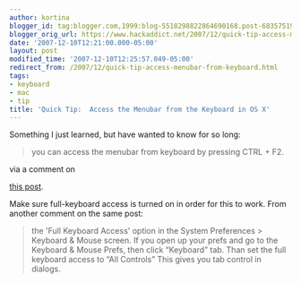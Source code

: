 ```yaml
---
author: kortina
blogger_id: tag:blogger.com,1999:blog-5518298822864690168.post-6835751959525662491
blogger_orig_url: https://www.hackaddict.net/2007/12/quick-tip-access-menubar-from-keyboard.html
date: '2007-12-10T12:21:00.000-05:00'
layout: post
modified_time: '2007-12-10T12:25:57.049-05:00'
redirect_from: /2007/12/quick-tip-access-menubar-from-keyboard.html
tags:
- keyboard
- mac
- tip
title: 'Quick Tip:  Access the Menubar from the Keyboard in OS X'
---
```


Something I just learned, but have wanted to know for so long:



<blockquote>you can access the menubar from keyboard by pressing CTRL + F2.</blockquote> via a comment on

<a href="http://iboughtamac.com/2007/01/13/useful-keyboard-shortcuts-in-os-x/">this post</a>.





Make sure full-keyboard access is turned on in order for this to work.  From another comment on the same post: <blockquote>the 'Full Keyboard Access' option in the System Preferences &gt; Keyboard &amp; Mouse screen. If you open up your prefs and go to the Keyboard &amp; Mouse Prefs, then click “Keyboard” tab. Than set the full keyboard access to “All Controls” This gives you tab control in dialogs.</blockquote>